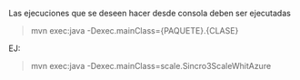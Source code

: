 Las ejecuciones que se deseen hacer desde consola deben ser ejecutadas

> mvn exec:java -Dexec.mainClass={PAQUETE}.{CLASE}

EJ:

> mvn exec:java -Dexec.mainClass=scale.Sincro3ScaleWhitAzure